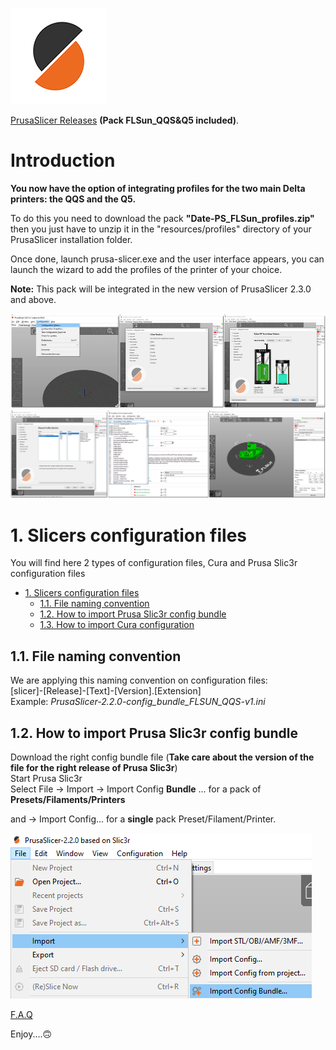 ![PrusaSlicer logo](./images/PrusaSlicer.png?raw=true)

[PrusaSlicer Releases](https://github.com/prusa3d/PrusaSlicer/releases) **(Pack FLSun_QQS&Q5 included)**.

# Introduction

**You now have the option of integrating profiles for the two main Delta printers: the QQS and the Q5.** 

To do this you need to download the pack **"Date-PS_FLSun_profiles.zip"** then you just have to unzip it in the "resources/profiles" directory of your PrusaSlicer installation folder. 

Once done, launch prusa-slicer.exe and the user interface appears, you can launch the wizard to add the profiles of the printer of your choice.

**Note:** This pack will be integrated in the new version of PrusaSlicer 2.3.0 and above.

![PrusaSlicer Wizard1](./images/PS-Wizard1.png)
![PrusaSlicer Wizard2](./images/PS-Wizard2.png)

# 1. Slicers configuration files

You will find here 2 types of configuration files, Cura and Prusa Slic3r configuration files

- [1. Slicers configuration files](#1-slicers-configuration-files)
  - [1.1. File naming convention](#11-file-naming-convention)
  - [1.2. How to import Prusa Slic3r config bundle](#12-how-to-import-prusa-slic3r-config-bundle)
  - [1.3. How to import Cura configuration](#13-how-to-import-cura-configuration)

## 1.1. File naming convention

We are applying this naming convention on configuration files:  
[slicer]-[Release]-[Text]-[Version].[Extension]  
Example: *PrusaSlicer-2.2.0-config_bundle_FLSUN_QQS-v1.ini*

## 1.2. How to import Prusa Slic3r config bundle

Download the right config bundle file (**Take care about the version of the file for the right release of Prusa Slic3r**)  
Start Prusa Slic3r  
Select File -> Import -> Import Config **Bundle** ... for a pack of **Presets/Filaments/Printers**

and -> Import Config... for a **single** pack Preset/Filament/Printer. 

![picture 1](./images/PS_Import.png)  

[F.A.Q](https://help.prusa3d.com/en/article/faq-prusaslicer_1789)


Enjoy....🙃